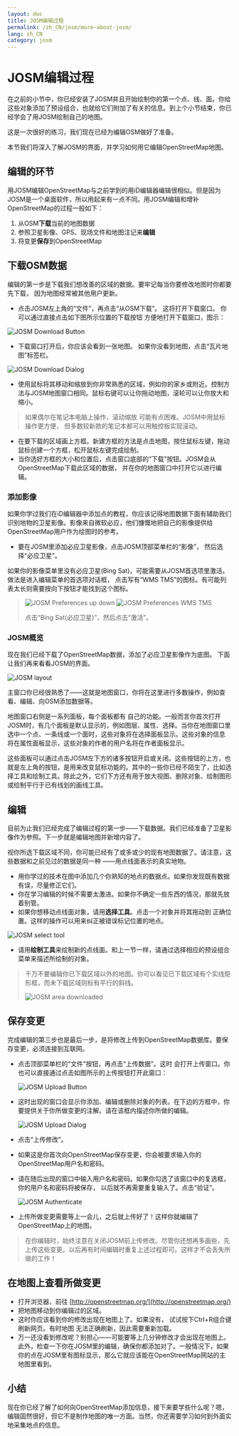 ```yaml
---
layout: doc
title: JOSM编辑过程
permalink: /zh_CN/josm/more-about-josm/
lang: zh_CN
category: josm
---
```


JOSM编辑过程
========================


在之前的小节中，你已经安装了JOSM并且开始绘制你的第一个点、线、面。你给这些对象添加了预设组合，也就给它们附加了有关的信息。到上个小节结束，你已经学会了用JOSM绘制自己的地图。

这是一次很好的练习，我们现在已经为编辑OSM做好了准备。

本节我们将深入了解JOSM的界面，并学习如何用它编辑OpenStreetMap地图。

编辑的环节
---------------------
用JOSM编辑OpenStreetMap与之前学到的用iD编辑器编辑很相似。但是因为JOSM是一个桌面软件，所以用起来有一点不同。用JOSM编辑和增补OpenStreetMap的过程一般如下：

1. 从OSM**下载**当前的地图数据
2. 参照卫星影像、GPS、现场文件和地图注记来**编辑**
3.  将变更**保存**到OpenStreetMap

下载OSM数据
--------------------
编辑的第一步是下载我们想改善的区域的数据。要牢记每当你要修改地图时你都要先下载， 因为地图经常被其他用户更新。

-   点击JOSM左上角的“文件”，再点击“从OSM下载”。 这将打开下载窗口。 你可以通过直接点击如下图所示位置的下载按钮 方便地打开下载窗口，图示：

![JOSM Download Button][]

-   下载窗口打开后，你应该会看到一张地图。 如果你没看到地图，点击“瓦片地图”标签栏。

![JOSM Download Dialog][]

-   使用鼠标将其移动和缩放到你非常熟悉的区域，例如你的家乡或附近。控制方法与JOSM地图窗口相同。鼠标右键可以让你拖动地图，滚轮可以让你放大和缩小。

> 如果偶尔在笔记本电脑上操作，滚动缩放 可能有点困难。JOSM中用鼠标操作更方便， 但多数较新款的笔记本都可以用触控板实现滚动。

-   在要下载的区域画上方框。新建方框的方法是点击地图，按住鼠标左键，拖动鼠标创建一个方框，松开鼠标左键完成绘制。
-   当你选好方框的大小和位置后，点击窗口底部的“下载”按钮。JOSM会从OpenStreetMap下载此区域的数据， 并在你的地图窗口中打开它以进行编辑。

### 添加影像
如果你学过我们在iD编辑器中添加点的教程，你应该记得地图数据下面有辅助我们识别地物的卫星影像。影像来自微软必应，他们慷慨地把自己的影像提供给OpenStreetMap用户作为绘图时的参考。

-   要在JOSM里添加必应卫星影像，点击JOSM顶部菜单栏的“影像”， 然后选择“必应卫星”。

如果你的影像菜单里没有必应卫星(Bing Sat)，可能需要从JOSM首选项里激活。 做法是进入编辑菜单的首选项对话框， 点击写有“WMS TMS”的图标。有可能列表太长则需要按向下按钮才能找到这个图标。
>
> ![JOSM Preferences up down][]
> ![JOSM Preferences WMS TMS][]
>
> 点击“Bing Sat(必应卫星)”，然后点击“激活”。


### JOSM概览
现在我们已经下载了OpenStreetMap数据，添加了必应卫星影像作为底图。 下面让我们再来看看JOSM的界面。

![JOSM layout][]

主窗口你已经很熟悉了——这就是地图窗口，你将在这里进行多数操作，例如查看、编辑、向OSM添加数据等。

地图窗口右侧是一系列面板，每个面板都有 自己的功能。一般而言你首次打开JOSM时，有几个面板是默认显示的，例如图层、属性、选择。当你在地图窗口里选中一个点、一条线或一个面时，这些对象将在选择面板显示。这些对象的信息 将在属性面板显示，这些对象的作者的用户名将在作者面板显示。

这些面板可以通过点击JOSM左下方的诸多按钮开启或关闭。这些按钮的上方，也就是左上角的按钮，是用来改变鼠标功能的。其中的一些你已经不陌生了，比如选择工具和绘制工具。除此之外，它们下方还有用于放大视图、删除对象、绘制图形或绘制平行于已有线划的画线工具。


编辑
----
目前为止我们已经完成了编辑过程的第一步——下载数据。我们已经准备了卫星影像作为参照。下一步就是编辑地图并新增内容了。

视你所选下载区域不同，你可能已经有了或多或少的现有地图数据了。请注意，这些数据和之前见过的数据是同一种 ——用点线面表示的真实地物。

-   用你学过的技术在图中添加几个你熟知的地点的数据点。如果你发现既有数据有误，尽量修正它们。
-   你在学习编辑的时候不需要太激进。如果你不确定一些东西的情况，那就先放着别管。
-   如果你想移动点线面对象，请用**选择工具**。点击一个对象并将其拖动到 正确位置。这样的操作可以用来纠正被错误标记位置的地点。

![JOSM select tool][]

-   请用**绘制工具**来绘制新的点线面。和上一节一样，请通过选择相应的预设组合菜单来描述所绘制的对象。

> 千万不要编辑你已下载区域以外的地图。你可以看见已下载区域有个实线矩形框，而未下载区域则标有平行的斜线。
>
> ![JOSM area downloaded][]

保存变更
--------------
完成编辑的第三步也是最后一步，是将修改上传到OpenStreetMap数据库。要保存变更，必须连接到互联网。

-   点击顶部菜单栏的“文件”按钮，再点击“上传数据”。这时 会打开上传窗口。你也可以直接通过点击如图所示的上传按钮打开此窗口：

    ![JOSM Upload Button][]

-   这时出现的窗口会显示你添加、编辑或删除对象的列表。在下边的方框中，你要提供关于你所做变更的注解。请在该框内描述你所做的编辑。

    ![JOSM Upload Dialog][]

-   点击“上传修改”。

-   如果这是你首次向OpenStreetMap保存变更，你会被要求输入你的OpenStreetMap用户名和密码。
-   请在随后出现的窗口中输入用户名和密码。如果你勾选了该窗口中的复选框， 你的用户名和密码将被保存， 以后就不再需要重复输入了。点击“验证”。

    ![JOSM Authenticate][]

-   上传所做变更需要等上一会儿，之后就上传好了！这样你就编辑了OpenStreetMap上的地图。

> 在你编辑时，始终注意在关闭JOSM前上传修改。尽管你还想再多画些，先上传这些变更。以后再有时间编辑时重复上述过程即可。这样才不会丢失所做的工作！

在地图上查看所做变更
---------------------------
-   打开浏览器，前往 [http://openstreetmap.org/](http://openstreetmap.org/)
-   把地图移动到你编辑过的区域。
-   这时你应该看到你的修改出现在地图上了。如果没有， 试试按下Ctrl+R组合键刷新网页。有时地图 无法正确刷新，因此需要重新加载。
-   万一还没看到修改呢？别担心——可能要等上几分钟修改才会出现在地图上。此外，检查一下你在JOSM里的编辑，确保你都添加对了。一般情况下，如果你的点在JOSM里有图标显示，那么它就应该能在OpenStreetMap网站的主地图里看到。

小结
-------
现在你已经了解了如何向OpenStreetMap添加信息，接下来要学些什么呢？嗯，编辑固然很好，但它不是制作地图的唯一方面。当然，你还需要学习如何到外面实地采集地点的信息。


[JOSM Download Button]: /images/josm/josm_download-button.png
[JOSM Download Dialog]: /images/josm/josm_download-dialog.png
[JOSM Preferences up down]: /images/josm/josm_preferences-up-down.png
[JOSM Preferences WMS TMS]: /images/josm/josm_preferences-wms-tms.png
[JOSM layout]: /images/josm/josm_layout.png
[JOSM select tool]: /images/josm/josm_select-tool.png
[JOSM area downloaded]: /images/josm/josm_area-downloaded.png
[JOSM Upload Button]: /images/josm/josm_upload-button.png
[JOSM Upload Dialog]: /images/josm/josm_upload-dialog.png
[JOSM Authenticate]: /images/josm/josm_authenticate.png